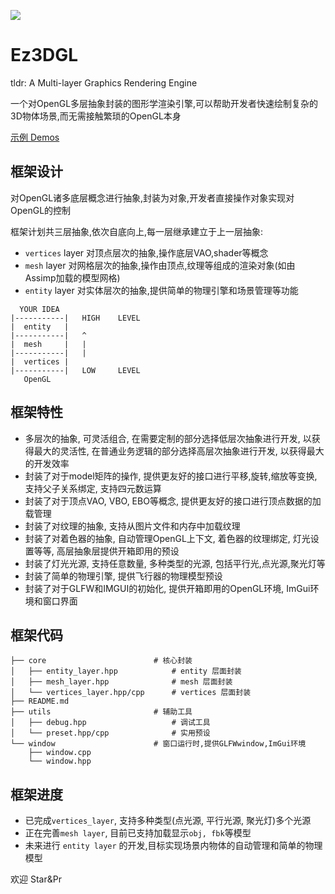 ![](https://picdl.sunbangyan.cn/2023/10/27/ca57115d66d7836ce70c5f00f9b364ea.png)

# Ez3DGL 

tldr: A Multi-layer Graphics Rendering Engine

一个对OpenGL多层抽象封装的图形学渲染引擎,可以帮助开发者快速绘制复杂的3D物体场景,而无需接触繁琐的OpenGL本身

[示例 Demos](https://github.com/MrAMS/Ez3DGL_demos)

## 框架设计

对OpenGL诸多底层概念进行抽象,封装为对象,开发者直接操作对象实现对OpenGL的控制

框架计划共三层抽象,依次自底向上,每一层继承建立于上一层抽象:
- `vertices` layer  对顶点层次的抽象,操作底层VAO,shader等概念
- `mesh`     layer  对网格层次的抽象,操作由顶点,纹理等组成的渲染对象(如由Assimp加载的模型网格)
- `entity`   layer  对实体层次的抽象,提供简单的物理引擎和场景管理等功能

```
  YOUR IDEA 
|-----------|   HIGH    LEVEL
|  entity   |   
|-----------|   ^
|  mesh     |   |
|-----------|   |
|  vertices |   
|-----------|   LOW     LEVEL
   OpenGL   
```

## 框架特性

- 多层次的抽象, 可灵活组合, 在需要定制的部分选择低层次抽象进行开发, 以获得最大的灵活性, 在普通业务逻辑的部分选择高层次抽象进行开发, 以获得最大的开发效率
- 封装了对于model矩阵的操作, 提供更友好的接口进行平移,旋转,缩放等变换, 支持父子关系绑定, 支持四元数运算
- 封装了对于顶点VAO, VBO, EBO等概念, 提供更友好的接口进行顶点数据的加载管理
- 封装了对纹理的抽象, 支持从图片文件和内存中加载纹理
- 封装了对着色器的抽象, 自动管理OpenGL上下文, 着色器的纹理绑定, 灯光设置等等, 高层抽象层提供开箱即用的预设
- 封装了灯光光源, 支持任意数量, 多种类型的光源, 包括平行光,点光源,聚光灯等
- 封装了简单的物理引擎, 提供飞行器的物理模型预设
- 封装了对于GLFW和IMGUI的初始化, 提供开箱即用的OpenGL环境, ImGui环境和窗口界面 



## 框架代码

```
├── core                        # 核心封装
│   ├── entity_layer.hpp            # entity 层面封装
│   ├── mesh_layer.hpp              # mesh 层面封装
│   └── vertices_layer.hpp/cpp      # vertices 层面封装
├── README.md
├── utils                       # 辅助工具
│   ├── debug.hpp                   # 调试工具
│   └── preset.hpp/cpp              # 实用预设
└── window                      # 窗口运行时,提供GLFWwindow,ImGui环境
    ├── window.cpp
    └── window.hpp
```

## 框架进度

- 已完成`vertices_layer`, 支持多种类型(点光源, 平行光源, 聚光灯)多个光源
- 正在完善`mesh layer`, 目前已支持加载显示`obj, fbk`等模型
- 未来进行 `entity layer` 的开发,目标实现场景内物体的自动管理和简单的物理模型

欢迎 Star&Pr
